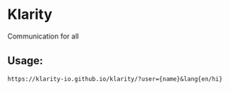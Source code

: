 # Klarity

Communication for all

## Usage:

`https://klarity-io.github.io/klarity/?user={name}&lang{en/hi}`
